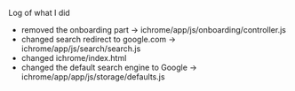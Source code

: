 Log of what I did 
- removed the onboarding part -> ichrome/app/js/onboarding/controller.js
- changed search redirect to google.com -> ichrome/app/js/search/search.js
- changed ichrome/index.html
- changed the default search engine to Google -> ichrome/app/app/js/storage/defaults.js